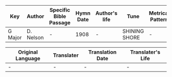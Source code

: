 Key | Author   | Specific Bible Passage     |Hymn Date |Author's life |Tune |Metrical Pattern   |Composer/Source
-- | --------- | ---------------------------|----------|--------------|-----|-------------------|-------------  
G Major |D. Nelson |- |1908 |- |SHINING SHORE |- |G. F. Root

Original Language | Translater | Translation Date   | Translater's Life  
----------------- | --------- | --------------------|-------------     
\- |- |- |-
